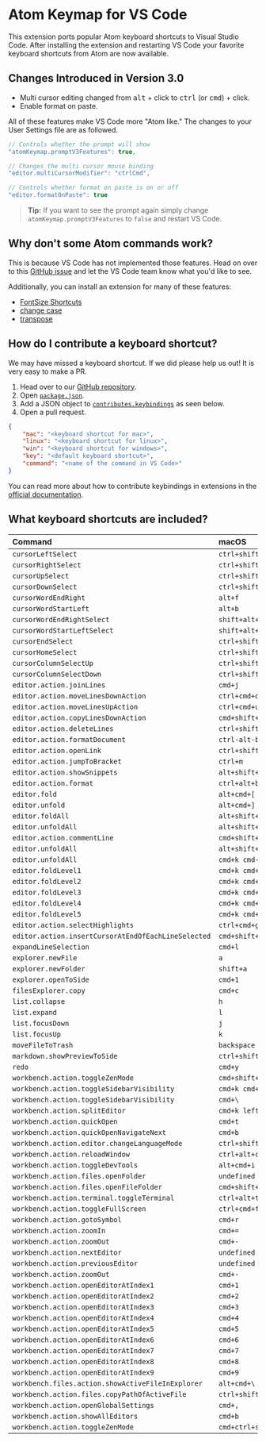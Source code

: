 # Atom Keymap for VS Code

This extension ports popular Atom keyboard shortcuts to Visual Studio Code. After installing the extension and restarting VS Code your favorite keyboard shortcuts from Atom are now available. 

## Changes Introduced in Version 3.0

- Multi cursor editing changed from <kbd>alt</kbd> + click to <kbd>ctrl</kbd> (or <kbd>cmd</kbd>) + click. 
- Enable format on paste. 

All of these features make VS Code more "Atom like." The changes to your User Settings file are as followed. 

```javascript
// Controls whether the prompt will show
"atomKeymap.promptV3Features": true,

// Changes the multi cursor mouse binding
"editor.multiCursorModifier": "ctrlCmd",

// Controls whether format on paste is on or off
"editor.formatOnPaste": true
```

>**Tip:** If you want to see the prompt again simply change `atomKeymap.promptV3Features` to `false` and restart VS Code. 

## Why don't some Atom commands work? 

This is because VS Code has not implemented those features. Head on over to this [GitHub issue](https://github.com/microsoft/vscode/issues/14316) and let the VS Code team know what you'd like to see. 

Additionally, you can install an extension for many of these features:

* [FontSize Shortcuts](https://marketplace.visualstudio.com/items?itemName=peterjuras.fontsize-shortcuts)
* [change case](https://marketplace.visualstudio.com/items?itemName=wmaurer.change-case)
* [transpose](https://marketplace.visualstudio.com/items?itemName=v4run.transpose)

## How do I contribute a keyboard shortcut?

We may have missed a keyboard shortcut. If we did please help us out! It is very easy to make a PR. 

1. Head over to our [GitHub repository](https://github.com/waderyan/vscode-atom-keybindings). 
2. Open [`package.json`](https://github.com/waderyan/vscode-atom-keybindings/blob/master/package.json). 
3. Add a JSON object to [`contributes.keybindings`](https://github.com/waderyan/vscode-atom-keybindings/blob/master/package.json#L25) as seen below. 
4. Open a pull request. 

```json
{
    "mac": "<keyboard shortcut for mac>",
    "linux": "<keyboard shortcut for linux>",
    "win": "<keyboard shortcut for windows>",
    "key": "<default keyboard shortcut>",
    "command": "<name of the command in VS Code>"
}
```

You can read more about how to contribute keybindings in extensions in the [official documentation](http://code.visualstudio.com/docs/extensionAPI/extension-points#_contributeskeybindings). 

## What keyboard shortcuts are included?

| Command | macOS | Windows | Linux |
| :------ | :---- | :------ | :---- |
| `cursorLeftSelect` | `ctrl+shift+b` | `ctrl+shift+b` | `ctrl+shift+b` |
| `cursorRightSelect` | `ctrl+shift+f` | `ctrl+shift+f` | `ctrl+shift+f` |
| `cursorUpSelect` | `ctrl+shift+p` | `ctrl+shift+p` | `ctrl+shift+p` |
| `cursorDownSelect` | `ctrl+shift+n` | `ctrl+shift+n` | `ctrl+shift+n` |
| `cursorWordEndRight` | `alt+f` | `alt+f` | `alt+f` |
| `cursorWordStartLeft` | `alt+b` | `alt+b` | `alt+b` |
| `cursorWordEndRightSelect` | `shift+alt+f` | `shift+alt+f` | `shift+alt+f` |
| `cursorWordStartLeftSelect` | `shift+alt+b` | `shift+alt+b` | `shift+alt+b` |
| `cursorEndSelect` | `ctrl+shift+e` | `ctrl+shift+e` | `ctrl+shift+e` |
| `cursorHomeSelect` | `ctrl+shift+a` | `ctrl+shift+a` | `ctrl+shift+a` |
| `cursorColumnSelectUp` | `ctrl+shift+up` | `undefined` | `shift+alt+up` |
| `cursorColumnSelectDown` | `ctrl+shift+down` | `undefined` | `shift+alt+down` |
| `editor.action.joinLines` | `cmd+j` | `ctrl+j` | `ctrl+j` |
| `editor.action.moveLinesDownAction` | `ctrl+cmd+down` | `ctrl+down` | `ctrl+down` |
| `editor.action.moveLinesUpAction` | `ctrl+cmd+up` | `ctrl+up` | `ctrl+up` |
| `editor.action.copyLinesDownAction` | `cmd+shift+d` | `ctrl+shift+d` | `ctrl+shift+d` |
| `editor.action.deleteLines` | `ctrl+shift+k` | `ctrl+shift+k` | `ctrl+shift+k` |
| `editor.action.formatDocument` | `ctrl-alt-b` | `undefined` | `undefined` |
| `editor.action.openLink` | `ctrl+shift+o` | `undefined` | `undefined` |
| `editor.action.jumpToBracket` | `ctrl+m` | `ctrl+m` | `ctrl+m` |
| `editor.action.showSnippets` | `alt+shift+s` | `alt+shift+s` | `alt+shift+s` |
| `editor.action.format` | `ctrl+alt+b` | `alt+shift+f` | `ctrl+shift+i` |
| `editor.fold` | `alt+cmd+[` | `ctrl+alt+/` | `ctrl+alt+/` |
| `editor.unfold` | `alt+cmd+]` | `ctrl+alt+/` | `ctrl+alt+/` |
| `editor.foldAll` | `alt+shift+cmd+[` | `ctrl+alt+[` | `ctrl+alt+[` |
| `editor.unfoldAll` | `alt+shift+cmd+]` | `ctrl+alt+]` | `ctrl+alt+]` |
| `editor.action.commentLine` | `cmd+shift+7` | `undefined` | `undefined` |
| `editor.unfoldAll` | `alt+shift+cmd+]` | `ctrl+alt+]` | `ctrl+alt+]` |
| `editor.unfoldAll` | `cmd+k cmd-0` | `undefined` | `undefined` |
| `editor.foldLevel1` | `cmd+k cmd+1` | `ctrl+k ctrl+1` | `ctrl+k ctrl+1` |
| `editor.foldLevel2` | `cmd+k cmd+2` | `ctrl+k ctrl+2` | `ctrl+k ctrl+2` |
| `editor.foldLevel3` | `cmd+k cmd+3` | `ctrl+k ctrl+3` | `ctrl+k ctrl+3` |
| `editor.foldLevel4` | `cmd+k cmd+4` | `ctrl+k ctrl+4` | `ctrl+k ctrl+4` |
| `editor.foldLevel5` | `cmd+k cmd+5` | `ctrl+k ctrl+5` | `ctrl+k ctrl+5` |
| `editor.action.selectHighlights` | `ctrl+cmd+g` | `alt+f3` | `alt+f3` |
| `editor.action.insertCursorAtEndOfEachLineSelected` | `cmd+shift+l` | `alt+shift+l` | `alt+shift+l` |
| `expandLineSelection` | `cmd+l` | `ctrl+l` | `ctrl+l` |
| `explorer.newFile` | `a` | `a` | `a` |
| `explorer.newFolder` | `shift+a` | `shift+a` | `shift+a` |
| `explorer.openToSide` | `cmd+1` | `ctrl+1` | `ctrl+1` |
| `filesExplorer.copy` | `cmd+c` | `ctrl+c` | `ctrl+c` |
| `list.collapse` | `h` | `h` | `h` |
| `list.expand` | `l` | `l` | `l` |
| `list.focusDown` | `j` | `j` | `j` |
| `list.focusUp` | `k` | `k` | `k` |
| `moveFileToTrash` | `backspace` | `backspace` | `backspace` |
| `markdown.showPreviewToSide` | `ctrl+shift+m` | `ctrl+shift+m` | `ctrl+shift+m` |
| `redo` | `cmd+y` | `ctrl+y` | `ctrl+y` |
| `workbench.action.toggleZenMode` | `cmd+shift+ctrl+f` | `shift+f11` | `shift+f11` |
| `workbench.action.toggleSidebarVisibility` | `cmd+k cmd+b` | `ctrl+k ctrl+b` | `ctrl+k ctrl+b` |
| `workbench.action.toggleSidebarVisibility` | `cmd+\` | `ctrl+\` | `ctrl+\` |
| `workbench.action.splitEditor` | `cmd+k left` | `ctrl+k left` | `ctrl+k left` |
| `workbench.action.quickOpen` | `cmd+t` | `ctrl+t` | `undefined` |
| `workbench.action.quickOpenNavigateNext` | `cmd+b` | `ctrl+b` | `ctrl+b` |
| `workbench.action.editor.changeLanguageMode` | `ctrl+shift+l` | `ctrl+shift+l` | `ctrl+shift+l` |
| `workbench.action.reloadWindow` | `ctrl+alt+cmd+l` | `alt+ctrl+r` | `alt+ctrl+r` |
| `workbench.action.toggleDevTools` | `alt+cmd+i` | `ctrl+alt+i` | `ctrl+alt+i` |
| `workbench.action.files.openFolder` | `undefined` | `ctrl+shift+o` | `ctrl+shift+o` |
| `workbench.action.files.openFileFolder` | `cmd+shift+o` | `undefined` | `undefined` |
| `workbench.action.terminal.toggleTerminal` | `ctrl+alt+t` | `ctrl+` | `ctrl+` |
| `workbench.action.toggleFullScreen` | `ctrl+cmd+f` | `f11` | `f11` |
| `workbench.action.gotoSymbol` | `cmd+r` | `ctrl+r` | `ctrl+r` |
| `workbench.action.zoomIn` | `cmd+=` | `undefined` | `undefined` |
| `workbench.action.zoomOut` | `cmd+-` | `undefined` | `undefined` |
| `workbench.action.nextEditor` | `undefined` | `ctrl+pagedown` | `ctrl+pagedown` |
| `workbench.action.previousEditor` | `undefined` | `ctrl+pageup` | `ctrl+pageup` |
| `workbench.action.zoomOut` | `cmd+-` | `ctrl+-` | `ctrl+-` |
| `workbench.action.openEditorAtIndex1` | `cmd+1` | `alt+1` | `alt+1` |
| `workbench.action.openEditorAtIndex2` | `cmd+2` | `alt+2` | `alt+2` |
| `workbench.action.openEditorAtIndex3` | `cmd+3` | `alt+3` | `alt+3` |
| `workbench.action.openEditorAtIndex4` | `cmd+4` | `alt+4` | `alt+4` |
| `workbench.action.openEditorAtIndex5` | `cmd+5` | `alt+5` | `alt+5` |
| `workbench.action.openEditorAtIndex6` | `cmd+6` | `alt+6` | `alt+6` |
| `workbench.action.openEditorAtIndex7` | `cmd+7` | `alt+7` | `alt+7` |
| `workbench.action.openEditorAtIndex8` | `cmd+8` | `alt+8` | `alt+8` |
| `workbench.action.openEditorAtIndex9` | `cmd+9` | `alt+9` | `alt+9` |
| `workbench.files.action.showActiveFileInExplorer` | `alt+cmd+\` | `ctrl+shift+\` | `ctrl+shift+\` |
| `workbench.action.files.copyPathOfActiveFile` | `ctrl+shift+c` | `ctrl+shift+c` | `ctrl+shift+c` |
| `workbench.action.openGlobalSettings` | `cmd+,` | `ctrl+,` | `ctrl+,` |
| `workbench.action.showAllEditors` | `cmd+b` | `ctrl+b` | `ctrl+b` |
| `workbench.action.toggleZenMode` | `cmd+ctrl+shift+f` | `shift+f11` | `shift+f11` |

